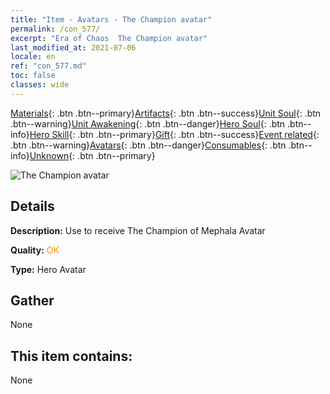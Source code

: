 ```yaml
---
title: "Item - Avatars - The Champion avatar"
permalink: /con_577/
excerpt: "Era of Chaos  The Champion avatar"
last_modified_at: 2021-07-06
locale: en
ref: "con_577.md"
toc: false
classes: wide
---
```

 [Materials](/Items/){: .btn .btn--primary}[Artifacts](/Items/Artifacts/){: .btn .btn--success}[Unit Soul](/Items/UnitSoul/){: .btn .btn--warning}[Unit Awakening](/Items/UnitAwakening/){: .btn .btn--danger}[Hero Soul](/Items/HeroSoul/){: .btn .btn--info}[Hero Skill](/Items/HeroSkill/){: .btn .btn--primary}[Gift](/Items/Gift/){: .btn .btn--success}[Event related](/Items/Events/){: .btn .btn--warning}[Avatars](/Items/Avatars/){: .btn .btn--danger}[Consumables](/Items/Consumables/){: .btn .btn--info}[Unknown](/Items/Unknown/){: .btn .btn--primary}

 ![The Champion avatar](/images/h/h_Mephala7.jpg)

## Details
 **Description:** Use to receive The Champion of Mephala Avatar

 **Quality:** <span style="color: #FF8C00">OK</span>

 **Type:** Hero Avatar

## Gather

  None

## This item contains:

  None

